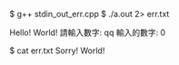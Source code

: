 $ g++ stdin_out_err.cpp 
$ ./a.out 2> err.txt

Hello! World!
請輸入數字: qq
輸入的數字: 0

$ cat err.txt
Sorry! World!
